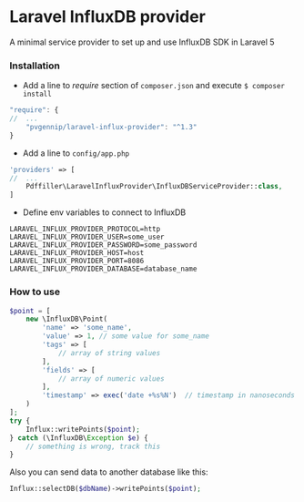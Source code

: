 # Laravel InfluxDB provider
A minimal service provider to set up and use InfluxDB SDK in Laravel 5

### Installation
- Add a line to *require* section of `composer.json` and execute `$ composer install`
```js
"require": {
//  ...
    "pvgennip/laravel-influx-provider": "^1.3"
}
```
- Add a line to `config/app.php`
```php
'providers' => [
//  ...
    Pdffiller\LaravelInfluxProvider\InfluxDBServiceProvider::class,
]
```
- Define env variables to connect to InfluxDB
```
LARAVEL_INFLUX_PROVIDER_PROTOCOL=http
LARAVEL_INFLUX_PROVIDER_USER=some_user
LARAVEL_INFLUX_PROVIDER_PASSWORD=some_password
LARAVEL_INFLUX_PROVIDER_HOST=host
LARAVEL_INFLUX_PROVIDER_PORT=8086
LARAVEL_INFLUX_PROVIDER_DATABASE=database_name
```

### How to use
```php
$point = [
    new \InfluxDB\Point(
        'name' => 'some_name',
        'value' => 1, // some value for some_name
        'tags' => [
            // array of string values
        ],
        'fields' => [
            // array of numeric values
        ],
        'timestamp' => exec('date +%s%N')  // timestamp in nanoseconds on Linux ONLY
    )
];
try {
    Influx::writePoints($point);
} catch (\InfluxDB\Exception $e) {
    // something is wrong, track this
}
```

Also you can send data to another database like this:
```php
Influx::selectDB($dbName)->writePoints($point);
```

